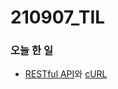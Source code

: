 # 210907_TIL

### 오늘 한 일

* [RESTful API](https://blog.naver.com/vkfkdto0209/222497384192)와 [cURL](https://blog.naver.com/vkfkdto0209/222498026388)
